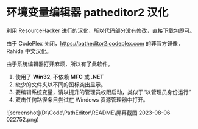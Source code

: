 # 环境变量编辑器 patheditor2 汉化
利用 ResourceHacker 进行的汉化，所以代码部分没有修改，直接下载包即可。

由于 CodePlex 关闭，https://patheditor2.codeplex.com 的非官方镜像，Rahida 中文汉化。

由于系统编辑器打开麻烦，所以有了此软件。

1. 使用了 **Win32**, 不依赖 **MFC** 或 **.NET**
2. 缺少的文件夹以不同的图标突出显示。
3. 要编辑系统变量，请以提升的管理员权限启动，类似于“以管理员身份运行”
4. 双击任何路径条目尝试在 Windows 资源管理器中打开。


![screenshot](D:\Code\PathEditor\README\屏幕截图 2023-08-06 022752.png)
